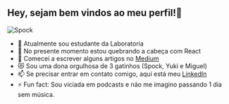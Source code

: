## Hey, sejam bem vindos ao meu perfil!👋

![Spock](https://thumbs.gfycat.com/ConstantAngelicLamprey-small.gif)

- 🔭 Atualmente sou estudante da Laboratoria
- 🌱 No presente momento estou quebrando a cabeça com React
- 👯 Comecei a escrever alguns artigos no [Medium](https://medium.com/@Wyynde_78094)
- :heart_eyes_cat: Sou uma dona orgulhosa de 3 gatinhos (Spock, Yuki e Miguel)
- 📫 Se precisar entrar em contato comigo, aqui está meu [LinkedIn](https://www.linkedin.com/in/caroline-pinheiro/)
- ⚡ Fun fact: Sou viciada em podcasts e não me imagino passando 1 dia sem música.

